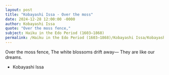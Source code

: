 ```yaml
---
layout: post
title: "Kobayashi Issa - Over the moss"
date: 2024-12-28 12:00:00 -0000
author: Kobayashi Issa
quote: "Over the moss fence,"
subject: Haiku in the Edo Period (1603–1868)
permalink: /Haiku in the Edo Period (1603–1868)/Kobayashi Issa/Kobayashi Issa - Over the moss
---
```


Over the moss fence,
The white blossoms drift away—
They are like our dreams.

- Kobayashi Issa
